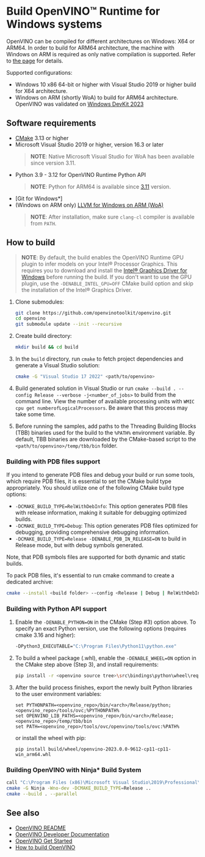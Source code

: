 # Build OpenVINO™ Runtime for Windows systems

OpenVINO can be compiled for different architectures on Windows: X64 or ARM64. In order to build for ARM64 architecture, the machine with Windows on ARM is required as only native compilation is supported. Refer to [the page](https://learn.arm.com/install-guides/llvm-woa/) for details.

Supported configurations:
- Windows 10 x86 64-bit or higher with Visual Studio 2019 or higher build for X64 architecture.
- Windows on ARM (shortly WoA) to build for ARM64 architecture. OpenVINO was validated on [Windows DevKit 2023](https://developer.qualcomm.com/hardware/windows-on-snapdragon/windows-dev-kit-2023)

## Software requirements

- [CMake](https://cmake.org/download/) 3.13 or higher
- Microsoft Visual Studio 2019 or higher, version 16.3 or later
  > **NOTE**: Native Microsoft Visual Studio for WoA has been available since version 3.11.
- Python 3.9 - 3.12 for OpenVINO Runtime Python API
  > **NOTE**: Python for ARM64 is available since [3.11](https://www.python.org/downloads/windows/) version.
- [Git for Windows*]
- (Windows on ARM only) [LLVM for Windows on ARM (WoA)](https://github.com/llvm/llvm-project/releases/download/llvmorg-15.0.6/LLVM-15.0.6-woa64.exe)
  > **NOTE**: After installation, make sure `clang-cl` compiler is available from `PATH`.

## How to build

> **NOTE**: By default, the build enables the OpenVINO Runtime GPU plugin to infer models on your Intel® Processor Graphics. This requires you to download and install the [Intel® Graphics Driver for Windows](https://www.intel.com/content/www/us/en/download/19344/intel-graphics-windows-dch-drivers.html) before running the build. If you don't want to use the GPU plugin, use the `-DENABLE_INTEL_GPU=OFF` CMake build option and skip the installation of the Intel® Graphics Driver.

1. Clone submodules:
    ```sh
    git clone https://github.com/openvinotoolkit/openvino.git
    cd openvino
    git submodule update --init --recursive
    ```

2. Create build directory:
    ```sh
    mkdir build && cd build
    ```
3. In the `build` directory, run `cmake` to fetch project dependencies and generate a Visual Studio solution:

    ```sh
    cmake -G "Visual Studio 17 2022" <path/to/openvino>
    ```

4. Build generated solution in Visual Studio or run `cmake --build . --config Release --verbose -j<number_of_jobs>` to build from the command line. View the number of available processing units with `WMIC cpu get numberofLogicalProcessors`. Be aware that this process may take some time.

5. Before running the samples, add paths to the Threading Building Blocks (TBB) binaries used for the build to the `%PATH%` environment variable. By default, TBB binaries are downloaded by the CMake-based script to the `<path/to/openvino>/temp/tbb/bin` folder.

### Building with PDB files support

If you intend to generate PDB files and debug your build or run some tools, which require PDB files, it is essential to set the CMake build type appropriately.
You should utilize one of the following CMake build type options:
  * `-DCMAKE_BUILD_TYPE=RelWithDebInfo`: This option generates PDB files with release information, making it suitable for debugging optimized builds.
  * `-DCMAKE_BUILD_TYPE=Debug`: This option generates PDB files optimized for debugging, providing comprehensive debugging information.
  * `-DCMAKE_BUILD_TYPE=Release -DENABLE_PDB_IN_RELEASE=ON` to build in Release mode, but with debug symbols generated.

Note, that PDB symbols files are supported for both dynamic and static builds.

To pack PDB files, it's essential to run cmake command to create a dedicated archive:

  ```sh
  cmake --install <build folder> --config <Release | Debug | RelWithDebInfo> --prefix <installation path> --component pdb
  ```

### Building with Python API support

1. Enable the `-DENABLE_PYTHON=ON` in the CMake (Step #3) option above. To specify an exact Python version, use the following options (requires cmake 3.16 and higher):
    ```sh
    -DPython3_EXECUTABLE="C:\Program Files\Python11\python.exe"
    ```
2. To build a wheel package (.whl), enable the `-DENABLE_WHEEL=ON` option in the CMake step above (Step 3), and install requirements:
    ```sh
    pip install -r <openvino source tree>\src\bindings\python\wheel\requirements-dev.txt
    ```
3. After the build process finishes, export the newly built Python libraries to the user environment variables:
    ```
    set PYTHONPATH=<openvino_repo>/bin/<arch>/Release/python;<openvino_repo>/tools/ovc;%PYTHONPATH%
    set OPENVINO_LIB_PATHS=<openvino_repo>/bin/<arch>/Release;<openvino_repo>/temp/tbb/bin
    set PATH=<openvino_repo>/tools/ovc/openvino/tools/ovc:%PATH%
    ```
    or install the wheel with pip:
    ```
    pip install build/wheel/openvino-2023.0.0-9612-cp11-cp11-win_arm64.whl
    ```

### Building OpenVINO with Ninja* Build System

```sh
call "C:\Program Files (x86)\Microsoft Visual Studio\2019\Professional\VC\Auxiliary\Build\vcvars64.bat"
cmake -G Ninja -Wno-dev -DCMAKE_BUILD_TYPE=Release ..
cmake --build . --parallel
```

## See also

 * [OpenVINO README](../../README.md)
 * [OpenVINO Developer Documentation](index.md)
 * [OpenVINO Get Started](./get_started.md)
 * [How to build OpenVINO](build.md)

